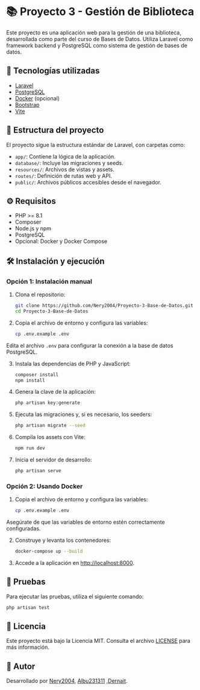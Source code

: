 # 📚 Proyecto 3 - Gestión de Biblioteca

Este proyecto es una aplicación web para la gestión de una biblioteca, desarrollada como parte del curso de Bases de Datos. Utiliza Laravel como framework backend y PostgreSQL como sistema de gestión de bases de datos.

## 🚀 Tecnologías utilizadas

* [Laravel](https://laravel.com/)
* [PostgreSQL](https://www.postgresql.org/)
* [Docker](https://www.docker.com/) (opcional)
* [Bootstrap](https://getbootstrap.com/)
* [Vite](https://vitejs.dev/)

## 📁 Estructura del proyecto

El proyecto sigue la estructura estándar de Laravel, con carpetas como:

* `app/`: Contiene la lógica de la aplicación.
* `database/`: Incluye las migraciones y seeds.
* `resources/`: Archivos de vistas y assets.
* `routes/`: Definición de rutas web y API.
* `public/`: Archivos públicos accesibles desde el navegador.

## ⚙️ Requisitos

* PHP >= 8.1
* Composer
* Node.js y npm
* PostgreSQL
* Opcional: Docker y Docker Compose

## 🛠️ Instalación y ejecución

### Opción 1: Instalación manual

1. Clona el repositorio:

   ```bash
   git clone https://github.com/Nery2004/Proyecto-3-Base-de-Datos.git
   cd Proyecto-3-Base-de-Datos
   ```



2. Copia el archivo de entorno y configura las variables:

   ```bash
   cp .env.example .env
   ```


Edita el archivo `.env` para configurar la conexión a la base de datos PostgreSQL.

3. Instala las dependencias de PHP y JavaScript:

   ```bash
   composer install
   npm install
   ```



4. Genera la clave de la aplicación:

   ```bash
   php artisan key:generate
   ```



5. Ejecuta las migraciones y, si es necesario, los seeders:

   ```bash
   php artisan migrate --seed
   ```



6. Compila los assets con Vite:

   ```bash
   npm run dev
   ```



7. Inicia el servidor de desarrollo:

   ```bash
   php artisan serve
   ```



### Opción 2: Usando Docker

1. Copia el archivo de entorno y configura las variables:

   ```bash
   cp .env.example .env
   ```


Asegúrate de que las variables de entorno estén correctamente configuradas.

2. Construye y levanta los contenedores:

   ```bash
   docker-compose up --build
   ```



3. Accede a la aplicación en [http://localhost:8000](http://localhost:8000).

## 🧪 Pruebas

Para ejecutar las pruebas, utiliza el siguiente comando:

```bash
php artisan test
```



## 📄 Licencia

Este proyecto está bajo la Licencia MIT. Consulta el archivo [LICENSE](LICENSE) para más información.

## 👤 Autor

Desarrollado por [Nery2004](https://github.com/Nery2004), [Albu231311](https://github.com/Albu231311) ,[Dernait](https://github.com/Dernait).
